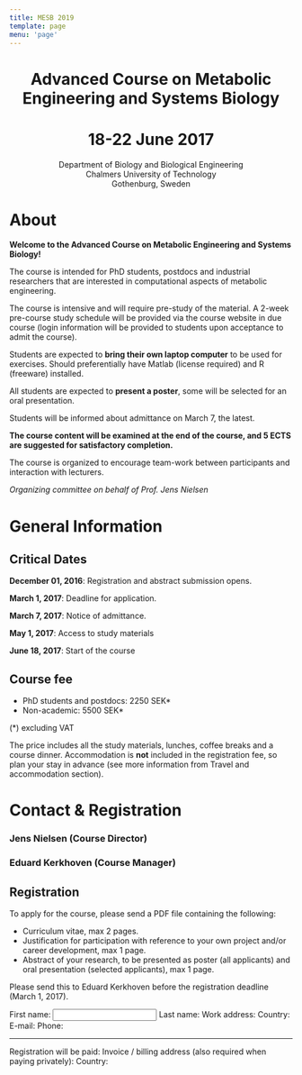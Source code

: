 ```yaml
---
title: MESB 2019
template: page
menu: 'page'
---
```


<center><h1><b>Advanced Course on Metabolic Engineering and Systems Biology</b></h1></center>
<center><h1><b>18-22 June 2017</b></h1></center>

<center>Department of Biology and Biological Engineering</center>
<center>Chalmers University of Technology</center>
<center>Gothenburg, Sweden</center>


# About

**Welcome to the Advanced Course on Metabolic Engineering and Systems Biology!**

The course is intended for PhD students, postdocs and industrial researchers that are interested in computational aspects of metabolic engineering.

The course is intensive and will require pre-study of the material. A 2-week pre-course study schedule will be provided via the course website in due course (login information will be provided to students upon acceptance to admit the course).

Students are expected to **bring their own laptop computer** to be used for exercises.
Should preferentially have Matlab (license required) and R (freeware) installed.

All students are expected to **present a poster**, some will be selected for an oral presentation.

Students will be informed about admittance on March 7, the latest.

**The course content will be examined at the end of the course, and 5 ECTS are suggested for satisfactory completion.**

The course is organized to encourage team-work between participants and interaction with lecturers.

*Organizing committee*
*on behalf of Prof. Jens Nielsen*





# General Information

## Critical Dates

**December 01, 2016**: Registration and abstract submission opens.

**March 1, 2017**: Deadline for application.

**March 7, 2017**: Notice of admittance.

**May 1, 2017**: Access to study materials

**June 18, 2017**: Start of the course

## Course fee


* PhD students and postdocs: 2250 SEK*
* Non-academic: 5500 SEK*

(*) excluding VAT

The price includes all the study materials, lunches, coffee breaks and a course dinner.
Accommodation is **not** included in the registration fee, so plan your stay in advance (see more information from Travel and accommodation section).


# Contact & Registration

### Jens Nielsen (Course Director)


### Eduard Kerkhoven (Course Manager)

<email>


## Registration

To apply for the course, please send a PDF file containing the following:

* Curriculum vitae, max 2 pages.
* Justification for participation with reference to your own project and/or career development, max 1 page.
* Abstract of your research, to be presented as poster (all applicants) and oral presentation (selected applicants), max 1 page.

Please send this to Eduard Kerkhoven before the registration deadline (March 1, 2017).

<div>
	<form>
		First name: <input type="text" id="first_name" name="first_name" />
		Last name:
		Work address:
		Country:
		E-mail:
		Phone:
	<hr />
		Registration will be paid:
		Invoice / billing address (also required when paying privately):
		Country:
	</form>
</div>
